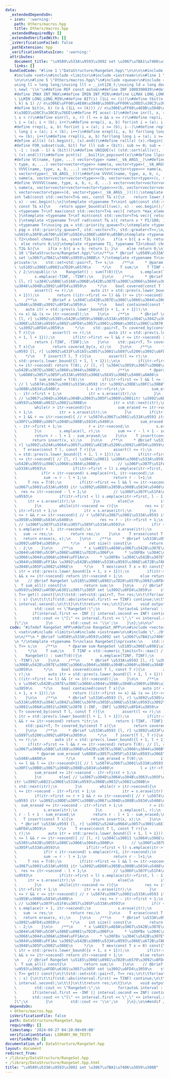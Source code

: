 ```yaml
---
data:
  _extendedDependsOn:
  - icon: ':warning:'
    path: Others/macros.hpp
    title: Others/macros.hpp
  _extendedRequiredBy: []
  _extendedVerifiedWith: []
  _isVerificationFailed: false
  _pathExtension: hpp
  _verificationStatusIcon: ':warning:'
  attributes:
    document_title: "\u9589\u533A\u9593\u3092 set \u3067\u7BA1\u7406\u3059\u308B"
    links: []
  bundledCode: "#line 1 \"DataStructure/RangeSet.hpp\"\n\n\n\n#include <vector>\n\
    #include <set>\n#include <limits>\n#include <iostream>\n\n#line 1 \"Others/macros.hpp\"\
    \n\n\n\n#line 5 \"Others/macros.hpp\"\n#include <queue>\n#include <cmath>\n\n\
    using ll = long long;\nusing lll = __int128_t;\nusing ld = long double;\n#define\
    \ newl '\\n'\n#define REF const auto&\n#define INF 1000390039\n#define LLINF 1000000039000000039\n\
    #define IMAX INT_MAX\n#define IMIN INT_MIN\n#define LLMAX LONG_LONG_MAX\n#define\
    \ LLMIN LONG_LONG_MIN\n#define BIT(i) (1LL << (i))\n#define tbit(n, k) ((n >>\
    \ k) & 1) // n\u306E\uFF08\u4E0A\u304B\u3089\uFF09k\u30D3\u30C3\u30C8\u76EE\n\
    #define bit(n, k) (n & (1LL << (k))) // n\u306E\uFF08\u4E0B\u304B\u3089\uFF09\
    k\u30D3\u30C3\u30C8\u76EE\n#define PI acos(-1)\n#define inr(l, x, r) (l <= x &&\
    \ x < r)\n#define einr(l, x, r) (l <= x && x <= r)\n#define rep(i, a, b) for(int\
    \ i = (a); i < (b); i++)\n#define erep(i, a, b) for(int i = (a); i <= (b); i++)\n\
    #define rrep(i, a, b) for(int i = (a); i >= (b); i--)\n#define repl(i, a, b) for(long\
    \ long i = (a); i < (b); i++)\n#define erepl(i, a, b) for(long long i = (a); i\
    \ <= (b); i++)\n#define rrepl(i, a, b) for(long long i = (a); i >= (b); i--)\n\
    #define all(x) (x).begin(), (x).end()\n#define rall(x) (x).rbegin(), (x).rend()\n\
    #define FOR_subset(sub, bit) for (ll sub = (bit); sub >= 0; sub = (sub == 0 ?\
    \ -1 : (sub - 1) & (bit)))\n#define UNIQUE(v) (std::sort(all(v)), (v).erase(std::unique(all(v)),\
    \ (v).end()))\n#define pcnt(x) __builtin_popcount(x)\n#define llpcnt(x) __builtin_popcountll(x)\n\
    #define VC(name, type, ...) vector<type> name(__VA_ARGS__)\n#define VVC(name,\
    \ type, a, ...) vector<vector<type>> name(a, vector<type>(__VA_ARGS__))\n#define\
    \ VVVC(name, type, a, b, ...) vector<vector<vector<type>>> name(a, vector<vector<type>>(b,\
    \ vector<type>(__VA_ARGS__)))\n#define VVVVC(name, type, a, b, c, ...) vector<vector<vector<vector<type>>>>\
    \ name(a, vector<vector<vector<type>>>(b, vector<vector<type>>(c, vector<type>(__VA_ARGS__))))\n\
    #define VVVVVC(name, type, a, b, c, d, ...) vector<vector<vector<vector<vector<type>>>>>\
    \ name(a, vector<vector<vector<vector<type>>>>(b, vector<vector<vector<type>>>(c,\
    \ vector<vector<type>>(d, vector<type>(__VA_ARGS__)))));\ntemplate <typename T>\n\
    int lwb(const std::vector<T>& vec, const T& x){\n    return lower_bound(all(vec),\
    \ x) - vec.begin();\n}\ntemplate <typename T>\nint upb(const std::vector<T>& vec,\
    \ const T& x){\n    return upper_bound(all(vec), x) - vec.begin();\n}\ntemplate\
    \ <typename T>\nT max(const std::vector<T>& vec){ return *max_element(all(vec));\
    \ }\ntemplate <typename T>\nT min(const std::vector<T>& vec){ return *min_element(all(vec));\
    \ }\ntemplate <typename T>\nT rad(const T& x){ return x * PI/180; }\ntemplate\
    \ <typename T>\nusing pq = std::priority_queue<T>;\ntemplate <typename T>\nusing\
    \ pqg = std::priority_queue<T, std::vector<T>, std::greater<T>>;\n// \u6700\u5927\
    \u5024\u30FB\u6700\u5C0F\u5024\u306E\u66F4\u65B0\ntemplate <typename T1, typename\
    \ T2>\nbool chmax(T1 &a, const T2& b){\n    if(a < b){ a = b; return 1; }\n  \
    \  else return 0;\n}\ntemplate <typename T1, typename T2>\nbool chmin(T1 &a, const\
    \ T2& b){\n    if(a > b){ a = b; return 1; }\n    else return 0;\n}\n\n\n#line\
    \ 10 \"DataStructure/RangeSet.hpp\"\n\n/**\n * @brief \u9589\u533A\u9593\u3092\
    \ set \u3067\u7BA1\u7406\u3059\u308B\n */\ntemplate <typename T>\nclass RangeSet{\n\
    private:\n    std::set<std::pair<T, T>> s;\n    /**\n     * @param sum RangeSet\
    \ \u5185\u306E\u8981\u7D20\u6570\n     */\n    T sum;\n    T TINF = std::numeric_limits<T>::max()\
    \ / 2;\n\npublic:\n    RangeSet() : sum(T(0)){\n        s.emplace(TINF, TINF);\n\
    \        s.emplace(-TINF, -TINF);\n    }\n\n    /**\n     * @brief \u533A\u9593\
    \ [l, r] \u304C\u5B8C\u5168\u306B\u542B\u307E\u308C\u3066\u3044\u308B\u304B\u3069\
    \u3046\u304B\u3092\u8FD4\u3059\n     */\n    bool covered(const T l, const T r){\n\
    \        assert(l <= r);\n        auto itr = std::prev(s.lower_bound({l + 1, l\
    \ + 1}));\n        return ((itr->first <= l) && (r <= itr->second));\n    }\n\n\
    \    /**\n     * @brief x \u304C\u542B\u307E\u308C\u3066\u3044\u308B\u304B\u3069\
    \u3046\u304B\u3092\u8FD4\u3059\n     */\n    bool contained(const T x){\n    \
    \    auto itr = std::prev(s.lower_bound({x + 1, x + 1}));\n        return ((itr->first\
    \ <= x) && (x <= itr->second));\n    }\n\n    /**\n     * @brief \u533A\u9593\
    \ [l, r] \u3092\u5305\u542B\u3059\u308B\u533A\u9593\u304C\u3042\u308C\u3070\u305D\
    \u306E\u533A\u9593\u3092\u8FD4\u3057\u3001\u306A\u3051\u308C\u3070 [-INF, -INF]\
    \ \u3092\u8FD4\u3059\n     */\n    std::pair<T, T> covered_by(const T l, const\
    \ T r){\n        assert(l <= r);\n        auto itr = std::prev(s.lower_bound({l\
    \ + 1, l + 1}));\n        if(itr->first <= l && r <= itr->second) return *itr;\n\
    \        return {-TINF, -TINF};\n    }\n\n    std::pair<T, T> covered_by(const\
    \ T x){\n        return covered_by(x, x);\n    }\n\n    /**\n     * @brief \u533A\
    \u9593 [l, r] \u3092\u633F\u5165\u3057\u3001\u5897\u5206\u3092\u8FD4\u3059\n \
    \    */\n    T insert(T l, T r){\n        assert(l <= r);\n        auto itr =\
    \ std::prev(s.lower_bound({l + 1, l + 1}));\n\n        if(itr->first <= l && r\
    \ <= itr->second) return T(0); // [l, r] \u304C\u3059\u3067\u306B\u5B8C\u5168\u306B\
    \u542B\u307E\u308C\u3066\u3044\u308B\n        /**\n         * @param sum_erased\
    \ \u6D88\u3057\u305F\u533A\u9593\u306E\u5E45\u306E\u5408\u8A08\n         */\n\
    \        T sum_erased = T(0);\n        if(itr->first <= l && l <= itr->second+1){\
    \ // l \u5074\u3067\u3001\u533A\u9593 itr \u3092\u30DE\u30FC\u30B8\u3067\u304D\
    \u308B\u5834\u5408\n            l = itr->first;\n            sum_erased += itr->second\
    \ - itr->first + 1;\n            itr = s.erase(itr);\n        }\n        else{\
    \ // \u3067\u304D\u306A\u304B\u3063\u305F\u3089\u3001itr \u3092\u6B21\u306E\u533A\
    \u9593\u306B\u9032\u3081\u308B\n            itr = std::next(itr);\n        }\n\
    \        while(r > itr->second){\n            sum_erased += itr->second - itr->first\
    \ + 1;\n            itr = s.erase(itr);\n        }\n        if(itr->first <= r\
    \ + 1 && r <= itr->second){ // r \u5074\u3067\u3001\u533A\u9593 itr \u3092\u30DE\
    \u30FC\u30B8\u3067\u304D\u308B\u5834\u5408\n            sum_erased += itr->second\
    \ - itr->first + 1;\n            r = itr->second;\n            s.erase(itr);\n\
    \        }\n        s.emplace(l, r);\n        sum += r - l + 1 - sum_erased;\n\
    \        return r - l + 1 - sum_erased;\n    }\n\n    T insert(const T x){\n \
    \       return insert(x, x);\n    }\n\n    /**\n     * @brief \u533A\u9593 [l,\
    \ r] \u3092\u524A\u9664\u3057\u3001\u6E1B\u5206\u3092\u8FD4\u3059\n     */\n \
    \   T erase(const T l, const T r){\n        assert(l <= r);\n        auto itr\
    \ = std::prev(s.lower_bound({l + 1, l + 1}));\n        if(itr->first <= l && r\
    \ <= itr->second){ // [l, r] \u304C\u30011 \u3064\u306E\u533A\u9593\u306B\u5305\
    \u542B\u3055\u308C\u3066\u3044\u308B\n        // \u306F\u307F\u51FA\u3057\u305F\
    \u533A\u9593\n            if(itr->first < l) s.emplace(itr->first, l - 1);\n \
    \           if(r < itr->second) s.emplace(r+1, itr->second);\n            s.erase(itr);\n\
    \            sum -= r - l + 1;\n            return r - l+1;\n        }\n\n   \
    \     T res = T(0);\n        if(itr->first <= l && l <= itr->second){ // l \u5074\
    \u3067\u3001\u533A\u9593 itr \u3092\u6D88\u305B\u308B\u5834\u5408\n          \
    \  res += itr->second - l + 1;\n            // \u306F\u307F\u51FA\u3057\u305F\u533A\
    \u9593\n            if(itr->first < l) s.emplace(itr->first, l - 1);\n       \
    \     itr = s.erase(itr);\n        }\n        else{\n            itr = std::next(itr);\n\
    \        }\n        while(itr->second <= r){\n            res += itr->second -\
    \ itr->first + 1;\n            itr = s.erase(itr);\n        }\n        if(itr->first\
    \ <= r && r <= itr->second){ // r \u5074\u3067\u3001\u533A\u9593 itr \u3092\u6D88\
    \u305B\u308B\u5834\u5408\n            res += r - itr->first + 1;\n           \
    \ // \u306F\u307F\u51FA\u3057\u305F\u533A\u9593\n            if(r < itr->second)\
    \ s.emplace(r + 1, itr->second);\n            s.erase(itr);\n        }\n     \
    \   sum -= res;\n        return res;\n    }\n\n    T erase(const T x){\n     \
    \   return erase(x, x);\n    }\n\n    /**\n     * @brief \u533A\u9593\u306E\u6570\
    \u3092\u8FD4\u3059\n     */\n    int size() const{\n        return (int)s.size()\
    \ - 2;\n    }\n\n    /**\n     * x \u4EE5\u4E0A\u3067\u542B\u307E\u308C\u3066\u306A\
    \u3044\u6700\u5C0F\u306E\u8981\u7D20\u306F\n     * \u30FBx \u304C\u542B\u307E\u308C\
    \u3066\u3044\u306A\u3044\uFF1Ax\n     * \u30FBx \u304C\u542B\u307E\u308C\u3066\
    \u3044\u308B\uFF1Ax \u3092\u542B\u3080\u533A\u9593\u306E\u672B\u7AEF\u306B 1 \u52A0\
    \u3048\u305F\u3082\u306E\n     */\n    T mex(const T x = 0) const{\n        auto\
    \ itr = std::prev(s.lower_bound({x + 1, x + 1}));\n        if(itr->first <= x\
    \ && x <= itr->second) return itr->second + 1;\n        else return x;\n    }\n\
    \n    // @brief RangeSet \u5185\u306E\u8981\u7D20\u6570\u3092\u8FD4\u3059\n  \
    \  T sum_all() const{\n        return sum;\n    }\n\n    // @brief \u5168\u533A\
    \u9593\u3092\u4FDD\u6301\u3057\u305F set \u3092\u8FD4\u3059\n    std::set<std::pair<T,\
    \ T>> get() const{\n\t\tstd::set<std::pair<T, T>> res;\n\t\tfor(auto& interval\
    \ : s) {\n\t\t\tif(std::abs(interval.first) == TINF) continue;\n\t\t\tres.emplace(interval.first,\
    \ interval.second);\n\t\t}\n\t\treturn res;\n\t}\n\n    void output() const{\n\
    \        std::cout << \"RangeSet:\";\n        for(auto& interval : s){\n     \
    \       if(interval.first == -INF || interval.second == INF) continue;\n     \
    \       std::cout << \"[\" << interval.first << \",\" << interval.second << \"\
    ]\";\n        }\n        std::cout << '\\n';\n    }\n};\n\n\n"
  code: "#ifndef RangeSet_HPP\n#define RangeSet_HPP\n\n#include <vector>\n#include\
    \ <set>\n#include <limits>\n#include <iostream>\n\n#include \"../Others/macros.hpp\"\
    \n\n/**\n * @brief \u9589\u533A\u9593\u3092 set \u3067\u7BA1\u7406\u3059\u308B\
    \n */\ntemplate <typename T>\nclass RangeSet{\nprivate:\n    std::set<std::pair<T,\
    \ T>> s;\n    /**\n     * @param sum RangeSet \u5185\u306E\u8981\u7D20\u6570\n\
    \     */\n    T sum;\n    T TINF = std::numeric_limits<T>::max() / 2;\n\npublic:\n\
    \    RangeSet() : sum(T(0)){\n        s.emplace(TINF, TINF);\n        s.emplace(-TINF,\
    \ -TINF);\n    }\n\n    /**\n     * @brief \u533A\u9593 [l, r] \u304C\u5B8C\u5168\
    \u306B\u542B\u307E\u308C\u3066\u3044\u308B\u304B\u3069\u3046\u304B\u3092\u8FD4\
    \u3059\n     */\n    bool covered(const T l, const T r){\n        assert(l <=\
    \ r);\n        auto itr = std::prev(s.lower_bound({l + 1, l + 1}));\n        return\
    \ ((itr->first <= l) && (r <= itr->second));\n    }\n\n    /**\n     * @brief\
    \ x \u304C\u542B\u307E\u308C\u3066\u3044\u308B\u304B\u3069\u3046\u304B\u3092\u8FD4\
    \u3059\n     */\n    bool contained(const T x){\n        auto itr = std::prev(s.lower_bound({x\
    \ + 1, x + 1}));\n        return ((itr->first <= x) && (x <= itr->second));\n\
    \    }\n\n    /**\n     * @brief \u533A\u9593 [l, r] \u3092\u5305\u542B\u3059\u308B\
    \u533A\u9593\u304C\u3042\u308C\u3070\u305D\u306E\u533A\u9593\u3092\u8FD4\u3057\
    \u3001\u306A\u3051\u308C\u3070 [-INF, -INF] \u3092\u8FD4\u3059\n     */\n    std::pair<T,\
    \ T> covered_by(const T l, const T r){\n        assert(l <= r);\n        auto\
    \ itr = std::prev(s.lower_bound({l + 1, l + 1}));\n        if(itr->first <= l\
    \ && r <= itr->second) return *itr;\n        return {-TINF, -TINF};\n    }\n\n\
    \    std::pair<T, T> covered_by(const T x){\n        return covered_by(x, x);\n\
    \    }\n\n    /**\n     * @brief \u533A\u9593 [l, r] \u3092\u633F\u5165\u3057\u3001\
    \u5897\u5206\u3092\u8FD4\u3059\n     */\n    T insert(T l, T r){\n        assert(l\
    \ <= r);\n        auto itr = std::prev(s.lower_bound({l + 1, l + 1}));\n\n   \
    \     if(itr->first <= l && r <= itr->second) return T(0); // [l, r] \u304C\u3059\
    \u3067\u306B\u5B8C\u5168\u306B\u542B\u307E\u308C\u3066\u3044\u308B\n        /**\n\
    \         * @param sum_erased \u6D88\u3057\u305F\u533A\u9593\u306E\u5E45\u306E\
    \u5408\u8A08\n         */\n        T sum_erased = T(0);\n        if(itr->first\
    \ <= l && l <= itr->second+1){ // l \u5074\u3067\u3001\u533A\u9593 itr \u3092\u30DE\
    \u30FC\u30B8\u3067\u304D\u308B\u5834\u5408\n            l = itr->first;\n    \
    \        sum_erased += itr->second - itr->first + 1;\n            itr = s.erase(itr);\n\
    \        }\n        else{ // \u3067\u304D\u306A\u304B\u3063\u305F\u3089\u3001\
    itr \u3092\u6B21\u306E\u533A\u9593\u306B\u9032\u3081\u308B\n            itr =\
    \ std::next(itr);\n        }\n        while(r > itr->second){\n            sum_erased\
    \ += itr->second - itr->first + 1;\n            itr = s.erase(itr);\n        }\n\
    \        if(itr->first <= r + 1 && r <= itr->second){ // r \u5074\u3067\u3001\u533A\
    \u9593 itr \u3092\u30DE\u30FC\u30B8\u3067\u304D\u308B\u5834\u5408\n          \
    \  sum_erased += itr->second - itr->first + 1;\n            r = itr->second;\n\
    \            s.erase(itr);\n        }\n        s.emplace(l, r);\n        sum +=\
    \ r - l + 1 - sum_erased;\n        return r - l + 1 - sum_erased;\n    }\n\n \
    \   T insert(const T x){\n        return insert(x, x);\n    }\n\n    /**\n   \
    \  * @brief \u533A\u9593 [l, r] \u3092\u524A\u9664\u3057\u3001\u6E1B\u5206\u3092\
    \u8FD4\u3059\n     */\n    T erase(const T l, const T r){\n        assert(l <=\
    \ r);\n        auto itr = std::prev(s.lower_bound({l + 1, l + 1}));\n        if(itr->first\
    \ <= l && r <= itr->second){ // [l, r] \u304C\u30011 \u3064\u306E\u533A\u9593\u306B\
    \u5305\u542B\u3055\u308C\u3066\u3044\u308B\n        // \u306F\u307F\u51FA\u3057\
    \u305F\u533A\u9593\n            if(itr->first < l) s.emplace(itr->first, l - 1);\n\
    \            if(r < itr->second) s.emplace(r+1, itr->second);\n            s.erase(itr);\n\
    \            sum -= r - l + 1;\n            return r - l+1;\n        }\n\n   \
    \     T res = T(0);\n        if(itr->first <= l && l <= itr->second){ // l \u5074\
    \u3067\u3001\u533A\u9593 itr \u3092\u6D88\u305B\u308B\u5834\u5408\n          \
    \  res += itr->second - l + 1;\n            // \u306F\u307F\u51FA\u3057\u305F\u533A\
    \u9593\n            if(itr->first < l) s.emplace(itr->first, l - 1);\n       \
    \     itr = s.erase(itr);\n        }\n        else{\n            itr = std::next(itr);\n\
    \        }\n        while(itr->second <= r){\n            res += itr->second -\
    \ itr->first + 1;\n            itr = s.erase(itr);\n        }\n        if(itr->first\
    \ <= r && r <= itr->second){ // r \u5074\u3067\u3001\u533A\u9593 itr \u3092\u6D88\
    \u305B\u308B\u5834\u5408\n            res += r - itr->first + 1;\n           \
    \ // \u306F\u307F\u51FA\u3057\u305F\u533A\u9593\n            if(r < itr->second)\
    \ s.emplace(r + 1, itr->second);\n            s.erase(itr);\n        }\n     \
    \   sum -= res;\n        return res;\n    }\n\n    T erase(const T x){\n     \
    \   return erase(x, x);\n    }\n\n    /**\n     * @brief \u533A\u9593\u306E\u6570\
    \u3092\u8FD4\u3059\n     */\n    int size() const{\n        return (int)s.size()\
    \ - 2;\n    }\n\n    /**\n     * x \u4EE5\u4E0A\u3067\u542B\u307E\u308C\u3066\u306A\
    \u3044\u6700\u5C0F\u306E\u8981\u7D20\u306F\n     * \u30FBx \u304C\u542B\u307E\u308C\
    \u3066\u3044\u306A\u3044\uFF1Ax\n     * \u30FBx \u304C\u542B\u307E\u308C\u3066\
    \u3044\u308B\uFF1Ax \u3092\u542B\u3080\u533A\u9593\u306E\u672B\u7AEF\u306B 1 \u52A0\
    \u3048\u305F\u3082\u306E\n     */\n    T mex(const T x = 0) const{\n        auto\
    \ itr = std::prev(s.lower_bound({x + 1, x + 1}));\n        if(itr->first <= x\
    \ && x <= itr->second) return itr->second + 1;\n        else return x;\n    }\n\
    \n    // @brief RangeSet \u5185\u306E\u8981\u7D20\u6570\u3092\u8FD4\u3059\n  \
    \  T sum_all() const{\n        return sum;\n    }\n\n    // @brief \u5168\u533A\
    \u9593\u3092\u4FDD\u6301\u3057\u305F set \u3092\u8FD4\u3059\n    std::set<std::pair<T,\
    \ T>> get() const{\n\t\tstd::set<std::pair<T, T>> res;\n\t\tfor(auto& interval\
    \ : s) {\n\t\t\tif(std::abs(interval.first) == TINF) continue;\n\t\t\tres.emplace(interval.first,\
    \ interval.second);\n\t\t}\n\t\treturn res;\n\t}\n\n    void output() const{\n\
    \        std::cout << \"RangeSet:\";\n        for(auto& interval : s){\n     \
    \       if(interval.first == -INF || interval.second == INF) continue;\n     \
    \       std::cout << \"[\" << interval.first << \",\" << interval.second << \"\
    ]\";\n        }\n        std::cout << '\\n';\n    }\n};\n\n#endif // RangeSet_HPP"
  dependsOn:
  - Others/macros.hpp
  isVerificationFile: false
  path: DataStructure/RangeSet.hpp
  requiredBy: []
  timestamp: '2024-09-27 04:20:08+09:00'
  verificationStatus: LIBRARY_NO_TESTS
  verifiedWith: []
documentation_of: DataStructure/RangeSet.hpp
layout: document
redirect_from:
- /library/DataStructure/RangeSet.hpp
- /library/DataStructure/RangeSet.hpp.html
title: "\u9589\u533A\u9593\u3092 set \u3067\u7BA1\u7406\u3059\u308B"
---
```

